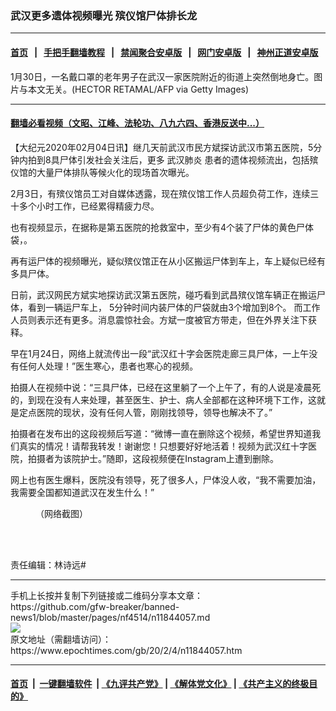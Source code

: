 ### 武汉更多遗体视频曝光 殡仪馆尸体排长龙
------------------------

#### [首页](https://github.com/gfw-breaker/banned-news1/blob/master/README.md) &nbsp;&nbsp;|&nbsp;&nbsp; [手把手翻墙教程](https://github.com/gfw-breaker/guides/wiki) &nbsp;&nbsp;|&nbsp;&nbsp; [禁闻聚合安卓版](https://github.com/gfw-breaker/bn-android) &nbsp;&nbsp;|&nbsp;&nbsp; [网门安卓版](https://github.com/oGate2/oGate) &nbsp;&nbsp;|&nbsp;&nbsp; [神州正道安卓版](https://github.com/SzzdOgate/update) 



<div><img alt="" class="aligncenter wp-post-image" src="https://i.epochtimes.com/assets/uploads/2020/01/GettyImages-1197632709-600x400.jpg"/>
<div class="red16 caption">
 1月30日，一名戴口罩的老年男子在武汉一家医院附近的街道上突然倒地身亡。图片与本文无关。(HECTOR RETAMAL/AFP via Getty Images)
</div>
</div><hr/>

#### [翻墙必看视频（文昭、江峰、法轮功、八九六四、香港反送中...）](https://github.com/gfw-breaker/banned-news1/blob/master/pages/link3.md)

<div><p>
 【大纪元2020年02月04日讯】继几天前武汉市民方斌探访武汉市第五医院，5分钟内拍到8具尸体引发社会关注后，更多
 <ok href="https://www.epochtimes.com/gb/tag/%E6%AD%A6%E6%B1%89%E8%82%BA%E7%82%8E.html">
  武汉肺炎
 </ok>
 患者的遗体视频流出，包括殡仪馆的大量尸体排队等候火化的现场首次曝光。
</p>
<p>
</p>
<p>
 2月3日，有殡仪馆员工对自媒体透露，现在殡仪馆工作人员超负荷工作，连续三十多个小时工作，已经累得精疲力尽。
</p>
<p>
 也有视频显示，在据称是第五医院的抢救室中，至少有4个装了尸体的黄色尸体袋，。
</p>
<p>
</p>
<p>
</p>
<p>
 再有运尸体的视频曝光，疑似殡仪馆正在从小区搬运尸体到车上，车上疑似已经有多具尸体。
</p>
<p>
</p>
<p>
 日前，武汉网民方斌实地探访武汉第五医院，碰巧看到武昌殡仪馆车辆正在搬运尸体，看到一辆运尸车上， 5分钟时间内装尸体的尸袋就由3个增加到8个。 而工作人员则表示还有更多。消息震惊社会。方斌一度被官方带走，但在外界关注下获释。
</p>
<p>
</p>
<p>
 早在1月24日，网络上就流传出一段“武汉红十字会医院走廊三具尸体，一上午没有任何人处理！”医生寒心，患者也寒心的视频。
</p>
<p>
 拍摄人在视频中说：“三具尸体，已经在这里躺了一个上午了，有的人说是凌晨死的，到现在没有人来处理，甚至医生、护士、病人全部都在这种环境下工作，这就是定点医院的现状，没有任何人管，刚刚找领导，领导也解决不了。”
</p>
<p>
 拍摄者在发布出的这段视频后写道：“微博一直在删除这个视频，希望世界知道我们真实的情况！请帮我转发！谢谢您！只想要好好地活着！视频为武汉红十字医院，拍摄者为该院护士。”随即，这段视频便在Instagram上遭到删除。
</p>
<p>
</p>
<p>
 网上也有医生爆料，医院没有领导，死了很多人，尸体没人收，“我不需要加油，我需要全国都知道武汉在发生什么！”
</p>
<figure class="wp-caption aligncenter" id="attachment_11818930" style="width: 429px">
 <ok href="http://i.epochtimes.com/assets/uploads/2020/01/Screen-Shot-2020-01-24-at-1.13.37-PM.png">
  <img alt="" class="wp-image-11818930" src="http://i.epochtimes.com/assets/uploads/2020/01/Screen-Shot-2020-01-24-at-1.13.37-PM-600x925.png"/>
 </ok>
 <br/><figcaption class="wp-caption-text">
  （网络截图）
 </figcaption><br/>
</figure><br/>
<p>
 责任编辑：林诗远#
</p>
</div>
<hr/>
手机上长按并复制下列链接或二维码分享本文章：<br/>
https://github.com/gfw-breaker/banned-news1/blob/master/pages/nf4514/n11844057.md <br/>
<a href='https://github.com/gfw-breaker/banned-news1/blob/master/pages/nf4514/n11844057.md'><img src='https://github.com/gfw-breaker/banned-news1/blob/master/pages/nf4514/n11844057.md.png'/></a> <br/>
原文地址（需翻墙访问）：https://www.epochtimes.com/gb/20/2/4/n11844057.htm


------------------------
#### [首页](https://github.com/gfw-breaker/banned-news1/blob/master/README.md) &nbsp;|&nbsp; [一键翻墙软件](https://github.com/gfw-breaker/nogfw/blob/master/README.md) &nbsp;| [《九评共产党》](https://github.com/gfw-breaker/9ping.md/blob/master/README.md#九评之一评共产党是什么) | [《解体党文化》](https://github.com/gfw-breaker/jtdwh.md/blob/master/README.md) | [《共产主义的终极目的》](https://github.com/gfw-breaker/gczydzjmd.md/blob/master/README.md)


<img src='http://gfw-breaker.win/banned-news/pages/nf4514/n11844057.md' width='0px' height='0px'/>